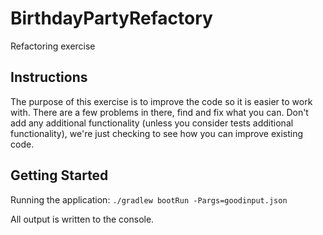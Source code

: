 # BirthdayPartyRefactory
Refactoring exercise

## Instructions
The purpose of this exercise is to improve the code so it is easier to work with. 
There are a few problems in there, find and fix what you can. Don't add any additional
functionality (unless you consider tests additional functionality), we're just checking to see how you can improve existing code.
 
## Getting Started

Running the application: `./gradlew bootRun -Pargs=goodinput.json`

All output is written to the console.
